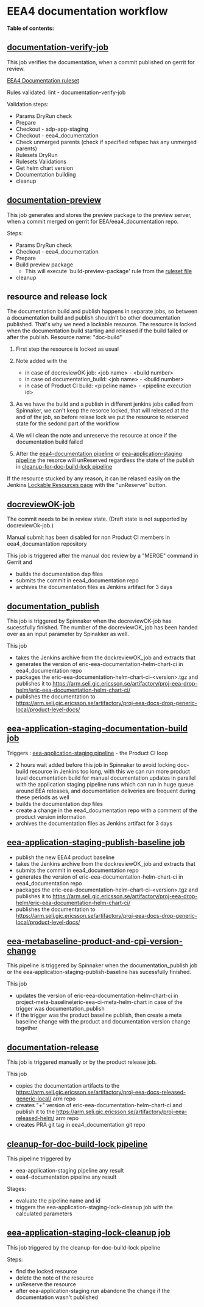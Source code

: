 # EEA4 documentation workflow

**Table of contents:**
<!-- START doctoc
...
END doctoc -->

## [documentation-verify-job](https://seliius27190.seli.gic.ericsson.se:8443/view/all/job/documentation-verify-job/)

This job verifies the documentation, when a commit published on gerrit for review.

[EEA4 Documentation ruleset](https://gerrit.ericsson.se/plugins/gitiles/EEA/product_documentation_baseline/+/master/document_builder.yaml)

Rules validated: lint - documentation-verify-job

Validation steps:

* Params DryRun check
* Prepare
* Checkout - adp-app-staging
* Checkout - eea4_documentation
* Check unmerged parents (check if specified refspec has any unmerged parents)
* Rulesets DryRun
* Rulesets Validations
* Get helm chart version
* Documentation building
* cleanup

## [documentation-preview](https://seliius27190.seli.gic.ericsson.se:8443/view/all/job/documentation-preview/)

This job generates and stores the preview package to the preview server, when a commit merged on gerrit for EEA/eea4_documentation repo.

Steps:

* Params DryRun check
* Checkout - eea4_documentation
* Prepare
* Build preview package
  * This will execute 'build-preview-package' rule from the [ruleset file](https://gerrit.ericsson.se/plugins/gitiles/EEA/eea4_documentation/+/master/bob-rulesets/documentation_preview.yaml)
* cleanup

## resource and release lock

The documentation build and publish happens in separate jobs, so between a documentation build and publish shouldn't be other documentation published. That's why we need a lockable resource.
The resource is locked when the documentation build starting and released if the build failed or after the publish.
Resource name: "doc-build"

1. First step the resource is locked as usual
2. Note added with the

    * in case of docreviewOK-job: \<job name\> - \<build number\>
    * in case od documentation_build: \<job name\> - \<build number\>
    * in case of Product CI build: \<pipeline name\> - \<pipeline execution id\>

3. As we have the build and a publish in different jenkins jobs called from Spinnaker, we can't keep the resorce locked, that will released at the and of the job, so before relase lock we put the resource to reserved state for the sedond part of the workflow
4. We will clean the note and  unreserve the resource at once if the documentation build failed
5. After the [eea4-documentation pipeline](https://spinnaker.rnd.gic.ericsson.se/#/applications/eea/executions?q=eea4&pipeline=eea4-documentation) or [eea-application-staging pipeline](https://spinnaker.rnd.gic.ericsson.se/#/applications/eea/executions?pipeline=eea-application-staging) the resorce will unReserved regardless the state of the publish in [cleanup-for-doc-build-lock pipeline](https://spinnaker.rnd.gic.ericsson.se/#/applications/eea/executions?pipeline=cleanup-for-doc-build-lock)

If the resource stucked by any reason, it can be relased easily on the Jenkins [Lockable Resources page](https://seliius27190.seli.gic.ericsson.se:8443/lockable-resources/) with the "unReserve" button.

## [docreviewOK-job](https://seliius27190.seli.gic.ericsson.se:8443/view/all/job/docreviewOK-job/)

The commit needs to be in review state. (Draft state is not supported by docreviewOk-job.)

Manual submit has been disabled for non Product CI members in eea4_documantation repository

This job is triggered after the manual doc review by a "MERGE" command in Gerrit and

* builds the documentation dxp files
* submits the commit in eea4_documentation repo
* archives the documentation files as Jenkins artifact for 3 days

## [documentation_publish](https://seliius27190.seli.gic.ericsson.se:8443/view/all/job/documentation_publish/)

This job is triggered by Spinnaker when the docreviewOK-job has sucessfully finished.
The number of the docreviewOK_job has been handed over as an input parameter by Spinakker as well.

This job

* takes the Jenkins archive from the dockreviewOK_job and extracts that
* generates the version of eric-eea-documentation-helm-chart-ci in eea4_documentation repo
* packages the eric-eea-documentation-helm-chart-ci-\<version\>.tgz and publishes it to <https://arm.seli.gic.ericsson.se/artifactory/proj-eea-drop-helm/eric-eea-documentation-helm-chart-ci/>
* publishes the documentation to <https://arm.seli.gic.ericsson.se/artifactory/proj-eea-docs-drop-generic-local/product-level-docs/>

## [eea-application-staging-documentation-build job](https://seliius27190.seli.gic.ericsson.se:8443/job/eea-application-staging-documentation-build/)

Triggers : [eea-application-staging pipeline](https://spinnaker.rnd.gic.ericsson.se/#/applications/eea/executions?pipeline=eea-application-staging) - the Product CI loop

* 2 hours wait added before this job in Spinnaker to avoid locking doc-build resource in Jenkins too long, with this we can run more product level documentation build for manual documentation updates in parallel with the application staging pipeline runs which can run in huge queue around EEA releases, and documentation deliveries are frequent during these periods as well
* builds the documentation dxp files
* create a change in the eea4_documentation repo with a comment of the product version information
* archives the documentation files as Jenkins artifact for 3 days

## [eea-application-staging-publish-baseline job](https://seliius27190.seli.gic.ericsson.se:8443/job/eea-application-staging-publish-baseline/)

* publish the new EEA4 product baseline
* takes the Jenkins archive from the dockreviewOK_job and extracts that
* submits the commit in eea4_documentation repo
* generates the version of eric-eea-documentation-helm-chart-ci in eea4_documentation repo
* packages the eric-eea-documentation-helm-chart-ci-\<version\>.tgz and publishes it to <https://arm.seli.gic.ericsson.se/artifactory/proj-eea-drop-helm/eric-eea-documentation-helm-chart-ci/>
* publishes the documentation to <https://arm.seli.gic.ericsson.se/artifactory/proj-eea-docs-drop-generic-local/product-level-docs/>

## [eea-metabaseline-product-and-cpi-version-change](https://spinnaker.rnd.gic.ericsson.se/#/applications/eea/executions?q=cpi&pipeline=cleanup-for-doc-build-lock,eea-metabaseline-product-and-cpi-version-change)

This pipeline is triggered by Spinnaker when the documentation_publish job or the eea-application-staging-publish-baseline has sucessfully finished.

This job

* updates the version of eric-eea-documentation-helm-chart-ci in project-meta-baseline\eric-eea-ci-meta-helm-chart in case of  the trigger was documentation_publish
* if the trigger was the product baseline publish, then create a meta baseline change with the product and documentation version change together

## [documentation-release](https://seliius27190.seli.gic.ericsson.se:8443/view/all/job/documentation-release/)

This job is triggered manually or by the product release job.

This job

* copies the documentation artifacts to the <https://arm.seli.gic.ericsson.se/artifactory/proj-eea-docs-released-generic-local/> arm repo
* creates "+" version of eric-eea-documentation-helm-chart-ci and publish it to the <https://arm.seli.gic.ericsson.se/artifactory/proj-eea-released-helm/> arm repo
* creates PRA git tag in eea4_documentation git repo

## [cleanup-for-doc-build-lock pipeline](https://spinnaker.rnd.gic.ericsson.se/#/applications/eea/executions?pipeline=cleanup-for-doc-build-lock)

This pipeline triggered by

* eea-application-staging pipeline any result
* eea4-documentation pipeline any result

Stages:

* evaluate the pipeline name and id
* triggers the eea-application-staging-lock-cleanup job with the calculated parameters

## [eea-application-staging-lock-cleanup job](https://seliius27190.seli.gic.ericsson.se:8443/job/eea-application-staging-lock-cleanup/150/)

This job triggered by the cleanup-for-doc-build-lock pipeline

Steps:

* find the locked resource
* delete the note of the resource
* unReserve the resource
* after eea-application-staging run abandone the change if the documentation wasn't published
